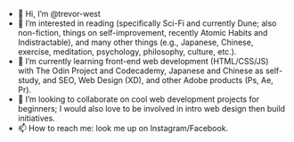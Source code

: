 - 👋 Hi, I’m @trevor-west
- 👀 I’m interested in reading (specifically Sci-Fi and currently Dune; also non-fiction, things on self-improvement, recently Atomic Habits and Indistractable), and many other things (e.g., Japanese, Chinese, exercise, meditation, psychology, philosophy, culture, etc.).
- 🌱 I’m currently learning front-end web development (HTML/CSS/JS) with The Odin Project and Codecademy, Japanese and Chinese as self-study, and SEO, Web Design (XD), and other Adobe products (Ps, Ae, Pr).
- 💞️ I’m looking to collaborate on cool web development projects for beginners; I would also love to be involved in intro web design then build initiatives.
- 📫 How to reach me: look me up on Instagram/Facebook.
